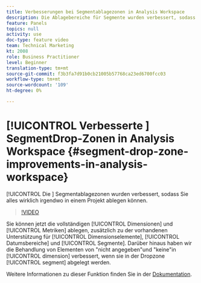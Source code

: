 ```yaml
---
title: Verbesserungen bei Segmentablagezonen in Analysis Workspace
description: Die Ablagebereiche für Segmente wurden verbessert, sodass Sie wirklich alles an einer beliebigen Stelle in einem Projekt ablegen können.
feature: Panels
topics: null
activity: use
doc-type: feature video
team: Technical Marketing
kt: 2008
role: Business Practitioner
level: Beginner
translation-type: tm+mt
source-git-commit: f3b3fa7d91b0cb21005b57768ca23ed6700fcc03
workflow-type: tm+mt
source-wordcount: '109'
ht-degree: 0%

---
```



# [!UICONTROL Verbesserte ] SegmentDrop-Zonen in Analysis Workspace  {#segment-drop-zone-improvements-in-analysis-workspace}

[!UICONTROL Die ] Segmentablagezonen wurden verbessert, sodass Sie alles wirklich irgendwo in einem Projekt ablegen können.

>[!VIDEO](https://video.tv.adobe.com/v/24036/?quality=12)

Sie können jetzt die vollständigen [!UICONTROL Dimensionen] und [!UICONTROL Metriken] ablegen, zusätzlich zu der vorhandenen Unterstützung für [!UICONTROL Dimensionselemente], [!UICONTROL Datumsbereiche] und [!UICONTROL Segmente]. Darüber hinaus haben wir die Behandlung von Elementen von &quot;nicht angegeben&quot;und &quot;keine&quot;in [!UICONTROL dimension] verbessert, wenn sie in der Dropzone [!UICONTROL segment] abgelegt werden.

Weitere Informationen zu dieser Funktion finden Sie in der [Dokumentation](https://marketing.adobe.com/resources/help/en_US/analytics/analysis-workspace/t_freeform-project-segment.html).
